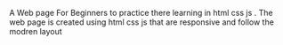 A Web page For Beginners to practice there learning in html css js . The web page is created using html css js that are responsive and follow the modren layout
